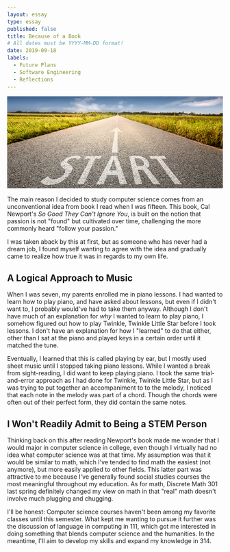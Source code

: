```yaml
---
layout: essay
type: essay
published: false
title: Because of a Book
# All dates must be YYYY-MM-DD format!
date: 2019-09-18
labels:
  - Future Plans
  - Software Engineering
  - Reflections
---
```



<img class="ui medium left floated image" src="../images/whyCS.jpg">

The main reason I decided to study computer science comes from an unconventional idea from book I read when I was fifteen. This book, Cal Newport's *So Good They Can't Ignore You*, is built on the notion that passion is not "found" but cultivated over time, challenging the more commonly heard "follow your passion."

I was taken aback by this at first, but as someone who has never had a dream job, I found myself wanting to agree with the idea and gradually came to realize how true it was in regards to my own life. 

## A Logical Approach to Music

When I was seven, my parents enrolled me in piano lessons. I had wanted to learn how to play piano, and have asked about lessons, but even if I didn't want to, I probably would've had to take them anyway. Although I don't have much of an explanation for *why* I wanted to learn to play piano, I somehow figured out how to play Twinkle, Twinkle Little Star before I took lessons. I don't have an explanation for how I "learned" to do that either, other than I sat at the piano and played keys in a certain order until it matched the tune. 

Eventually, I learned that this is called playing by ear, but I mostly used sheet music until I stopped taking piano lessons. While I wanted a break from sight-reading, I did want to keep playing piano. I took the same trial-and-error approach as I had done for Twinkle, Twinkle Little Star, but as I was trying to put together an accompaniment to to the melody, I noticed that each note in the melody was part of a chord. Though the chords were often out of their perfect form, they did contain the same notes. 

## I Won't Readily Admit to Being a STEM Person

Thinking back on this after reading Newport's book made me wonder that I would major in computer science in college, even though I virtually had no idea what computer science was at that time. My assumption was that it would be similar to math, which I've tended to find math the easiest (not anymore), but more easily applied to other fields. This latter part was attractive to me because I've generally found social studies courses the most meaningful throughout my education. As for math, Discrete Math 301 last spring definitely changed my view on math in that "real" math doesn't involve much plugging and chugging.

I'll be honest: Computer science courses haven't been among my favorite classes until this semester. What kept me wanting to pursue it further was the discussion of language in computing in 111, which got me interested in doing something that blends computer science and the humanities. In the meantime, I'll aim to develop my skills and expand my knowledge in 314.
